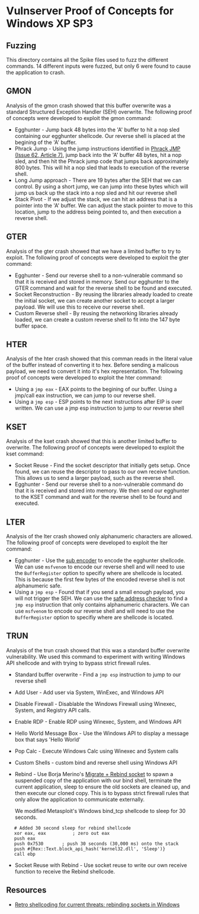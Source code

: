 # Vulnserver Proof of Concepts for Windows XP SP3

## Fuzzing
This directory contains all the Spike files used to fuzz the different commands.  14 different inputs were fuzzed, but only 6 were found to cause the application to crash.     

## GMON
Analysis of the gmon crash showed that this buffer overwrite was a standard Structured Exception Handler (SEH) overwrite.  The following proof of concepts were developed to exploit the gmon command:
 - Egghunter - Jump back 48 bytes into the 'A' buffer to hit a nop sled containing our egghunter shellcode.  Our reverse shell is placed at the begining of the 'A' buffer.  
 - Phrack Jump - Using the jump instructions identified in [Phrack JMP (Issue 62, Article 7)](http://phrack.org/issues/62/7.html), jump back into the 'A' buffer 48 bytes, hit a nop sled, and then hit the Phrack jump code that jumps back approximately 800 bytes.  This will hit a nop sled that leads to execution of the reverse shell.  
 - Long Jump approach - There are 19 bytes after the SEH that we can control.  By using a short jump, we can jump into these bytes which will jump us back up the stack into a nop sled and hit our reverse shell
 - Stack Pivot - If we adjust the stack, we can hit an address that is a pointer into the 'A' buffer.  We can adjust the stack pointer to move to this location, jump to the address being pointed to, and then execution a reverse shell.  

## GTER
Analysis of the gter crash showed that we have a limited buffer to try to exploit.  The following proof of concepts were developed to exploit the gter command:
 - Egghunter - Send our reverse shell to a non-vulnerable command so that it is received and stored in memory.  Send our egghunter to the GTER command and wait for the reverse shell to be found and executed.  
 - Socket Reconstruction - By reusing the libraries already loaded to create the initial socket, we can create another socket to accept a larger payload.  We will use this to receive our reverse shell.  
 - Custom Reverse shell - By reusing the networking libraries already loaded, we can create a custom reverse shell to fit into the 147 byte buffer space.  

## HTER
Analysis of the hter crash showed that this comman reads in the literal value of the buffer instead of converting it to hex.  Before sending a malicous payload, we need to convert it into it's hex representation.  The following proof of concepts were developed to exploit the hter command:
 - Using a `jmp eax` - EAX points to the begining of our buffer.  Using a jmp/call eax instruction, we can jump to our reverse shell.  
 - Using a `jmp esp` - ESP points to the next instructions after EIP is over written.  We can use a jmp esp instruction to jump to our reverse shell

## KSET
Analysis of the kset crash showed that this is another limited buffer to overwrite.  The following proof of concepts were developed to exploit the kset command:
 - Socket Reuse - Find the socket descriptor that initially gets setup.  Once found, we can reuse the descriptor to pass to our own receive function.  This allows us to send a larger payload, such as the reverse shell.  
 - Egghunter - Send our reverse shell to a non-vulnerable command do that it is received and stored into memory.  We then send our egghunter to the KSET command and wait for the reverse shell to be found and executed.  

## LTER
Analysis of the lter crash showed only alphanumeric characters are allowed.  The following proof of concepts were developed to exploit the lter command:
 - Egghunter - Use the [sub encoder](https://github.com/danf42/vulnserver/tree/master/custom_tools/encoder) to encode the egghunter shellcode.  We can use `msfvenom` to encode our reverse shell and will need to use the `BufferRegister` option to specifiy where are shellcode is located.  This is because the first few bytes of the encoded reverse shell is not alphanumeric safe.   
 - Using a `jmp esp` - Found that if you send a small enough payload, you will not trigger the SEH.  We can use the [safe address checker](https://github.com/danf42/vulnserver/tree/master/custom_tools/safe_address_checker) to find a `jmp esp` instruction that only contains alphanumeric characters.  We can use `msfvenom` to encode our reverse shell and will need to use the `BufferRegister` option to specifiy where are shellcode is located.

## TRUN
Analysis of the trun crash showed that this was a standard buffer overwrite vulnerability.  We used this command to experiment with writing Windows API shellcode and with trying to bypass strict firewall rules.  
 - Standard buffer overwrite - Find a `jmp esp` instruction to jump to our reverse shell
 - Add User - Add user via System, WinExec, and Windows API
 - Disable Firewall - Disablable the Windows Firewall using Winexec, System, and Registry API calls.  
 - Enable RDP - Enable RDP using Winexec, System, and Windows API
 - Hello World Message Box - Use the Windows API to display a message box that says 'Hello World'
 - Pop Calc - Execute Windows Calc using Winexec and System calls 
 - Custom Shells - custom bind and reverse shell using Windows API
 - Rebind - Use Borja Merino's [Migrate + Rebind socket](https://github.com/BorjaMerino/Windows-One-Way-Stagers/blob/master/Rebind-Socket/migrate_rebind_socket.asm) to spawn a suspended copy of the application with our bind shell, terminate the 
 current application, sleep to ensure the old sockets are cleaned up, and then execute our cloned copy.  This is to bypass strict firewall rules that only allow the application to communicate externally.  

    We modified Metasploit's Windows bind_tcp shellcode to sleep for 30 seconds.  
 ```
    # Added 30 second sleep for rebind shellcode
    xor eax, eax          ; zero out eax
    push eax
    push 0x7530       ; push 30 seconds (30,000 ms) onto the stack
    push #{Rex::Text.block_api_hash('kernel32.dll', 'Sleep')}
    call ebp
```  

 - Socket Reuse with Rebind - Use socket reuse to write our own receive function to receive the Rebind shellcode.  

## Resources
 - [Retro shellcoding for current threats: rebinding sockets in Windows](https://www.shelliscoming.com/2019/11/retro-shellcoding-for-current-threats.html)
